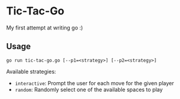 # Tic-Tac-Go
My first attempt at writing go :)

## Usage

```
go run tic-tac-go.go [--p1=<strategy>] [--p2=<strategy>]
```

Available strategies:
- `interactive`: Prompt the user for each move for the given player
- `random`: Randomly select one of the available spaces to play